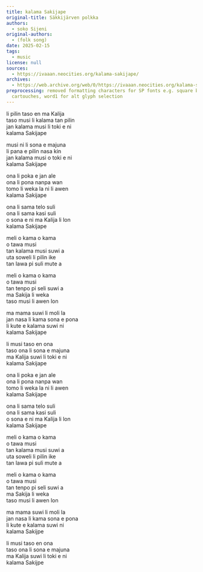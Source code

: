 ```yaml
---
title: kalama Sakijape
original-title: Säkkijärven polkka
authors:
  - soko Sijeni
original-authors:
  - (folk song)
date: 2025-02-15
tags:
  - music
license: null
sources:
  - https://ivaaan.neocities.org/kalama-sakijape/
archives:
  - https://web.archive.org/web/0/https://ivaaan.neocities.org/kalama-sakijape/
preprocessing: removed formatting characters for SP fonts e.g. square brackets for
  cartouches, word1 for alt glyph selection
---
```


li pilin taso en ma Kalija  
taso musi li kalama tan pilin  
jan kalama musi li toki e ni  
kalama Sakijape

musi ni li sona e majuna  
li pana e pilin nasa kin  
jan kalama musi o toki e ni  
kalama Sakijape

ona li poka e jan ale  
ona li pona nanpa wan  
tomo li weka la ni li awen  
kalama Sakijape

ona li sama telo suli  
ona li sama kasi suli  
o sona e ni ma Kalija li lon  
kalama Sakijape

meli o kama o kama  
o tawa musi  
tan kalama musi suwi a  
uta soweli li pilin ike  
tan lawa pi suli mute a

meli o kama o kama  
o tawa musi  
tan tenpo pi seli suwi a  
ma Sakija li weka  
taso musi li awen lon

ma mama suwi li moli la  
jan nasa li kama sona e pona  
li kute e kalama suwi ni  
kalama Sakijape

li musi taso en ona  
taso ona li sona e majuna  
ma Kalija suwi li toki e ni  
kalama Sakijape

ona li poka e jan ale  
ona li pona nanpa wan  
tomo li weka la ni li awen  
kalama Sakijape

ona li sama telo suli  
ona li sama kasi suli  
o sona e ni ma Kalija li lon  
kalama Sakijape

meli o kama o kama  
o tawa musi  
tan kalama musi suwi a  
uta soweli li pilin ike  
tan lawa pi suli mute a

meli o kama o kama  
o tawa musi  
tan tenpo pi seli suwi a  
ma Sakija li weka  
taso musi li awen lon

ma mama suwi li moli la  
jan nasa li kama sona e pona  
li kute e kalama suwi ni  
kalama Sakijpe

li musi taso en ona  
taso ona li sona e majuna  
ma Kalija suwi li toki e ni  
kalama Sakijpe